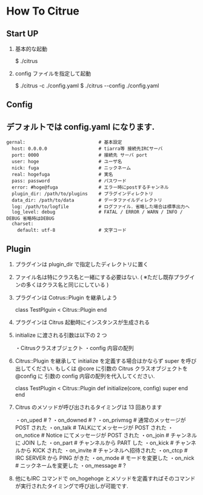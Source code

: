 How To Citrue
======================

Start UP
---------

1. 基本的な起動

    $ ./citrus

2. config ファイルを指定して起動

    $ ./citrus -c ./config.yaml
    $ ./citrus --config ./config.yaml


Config
---------
## デフォルトでは config.yaml になります.


    gernal:                           # 基本設定
      host: 0.0.0.0                   # tiarra等 接続先IRCサーバ
      port: 0000                      # 接続先 サーバ port
      user: hoge                      # ユーザ名
      nick: fuga                      # ニックネーム
      real: hogefuga                  # 実名
      pass: password                  # パスワード
      error: #hoge@fuga               # エラー時にpostするチャンネル
      plugin_dir: /path/to/plugins    # プラグインディレクトリ
      data_dir: /path/to/data         # データファイルディレクトリ
      log: /path/to/logfile           # ログファイル．省略した場合は標準出力へ
      log_level: debug                # FATAL / ERROR / WARN / INFO / DEBUG 省略時はDEBUG
      charset:
        default: utf-8                # 文字コード


Plugin
---------

1. プラグインは plugin_dir で指定したディレクトリに置く
2. ファイル名は特にクラス名と一緒にする必要はない. ( ※ただし既存プラグインの多くはクラス名と同じにしている )
3. プラグインは Cotrus::Plugin を継承しよう

    class TestPlguin < Citrus::Plugin
    end

4. プラグインは Citrus 起動時にインスタンスが生成される
5. initialize に渡される引数は以下の 2 つ
   
   ・Citrusクラスオブジェクト
   ・config 内容の配列

6. Citrus::Plugin を継承して initialize を定義する場合はかならず super を呼び出してください.
   もしくは @core に引数の Citrus クラスオブジェクトを @config に 引数の config 内容の配列を代入してください.

    class TestPlugin < Citrus::Plugin
      def initialize(core, config)
        super
      end
    end

7. Citrus のメソッドが呼び出されるタイミングは 13 回あります
    
   ・on_uped      # ?
   ・on_downed    # ?
   ・on_privmsg   # 通常のメッセージが POST された
   ・on_talk      # TALKにてメッセージが POST された
   ・on_notice    # Notice にてメッセージが POST された
   ・on_join      # チャンネルに JOIN した
   ・on_part      # チャンネルから PART した
   ・on_kick      # チャンネルから KICK された
   ・on_invite    # チャンネルへ招待された
   ・on_ctcp      # IRC SERVER から PING がきた
   ・on_mode      # モードを変更した
   ・on_nick      # ニックネームを変更した
   ・on_message   # ?

8. 他にもIRC コマンドで on_hogehoge とメソッドを定義すればそのコマンドが実行されたタイミングで呼び出しが可能です.
